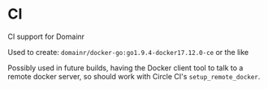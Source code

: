 # CI

CI support for Domainr

Used to create: `domainr/docker-go:go1.9.4-docker17.12.0-ce` or the like

Possibly used in future builds, having the Docker client tool to talk to a
remote docker server, so should work with Circle CI's `setup_remote_docker`.
